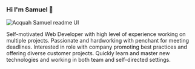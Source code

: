 ### Hi I'm Samuel 👋
  <img src="https://raw.githubusercontent.com/profile.jpg" alt="Acquah Samuel readme UI" >

  Self-motivated Web Developer with high level of experience working on multiple projects. Passionate and hardworking with penchant for meeting deadlines. Interested in role with company promoting best practices and offering diverse customer projects. Quickly learn and master new technologies and working in both team and self-directed settings.
<!--
**acquahsamuel/acquahSamuel** is a ✨ _special_ ✨ repository because its `README.md` (this file) appears on your GitHub profile.

Here are some ideas to get you started:

- 🔭 I’m currently working on ...
- 🌱 I’m currently learning ...
- 👯 I’m looking to collaborate on ...
- 🤔 I’m looking for help with ...
- 💬 Ask me about ...
- 📫 How to reach me: ...
- 😄 Pronouns: ...
- ⚡ Fun fact: ...
-->

